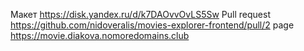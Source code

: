 Макет https://disk.yandex.ru/d/k7DAOvvOvLS5Sw
Pull request  https://github.com/nidoveralis/movies-explorer-frontend/pull/2
page https://movie.diakova.nomoredomains.club
